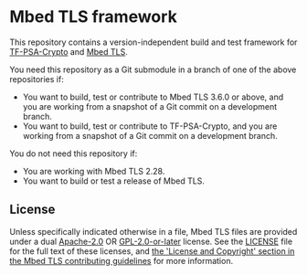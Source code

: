 # Mbed TLS framework

This repository contains a version-independent build and test framework for [TF-PSA-Crypto](https://github.com/Mbed-TLS/TF-PSA-Crypto) and [Mbed TLS](https://github.com/Mbed-TLS/mbedtls-framework).

You need this repository as a Git submodule in a branch of one of the above repositories if:

* You want to build, test or contribute to Mbed TLS 3.6.0 or above, and you are working from a snapshot of a Git commit on a development branch.
* You want to build, test or contribute to TF-PSA-Crypto, and you are working from a snapshot of a Git commit on a development branch.

You do not need this repository if:

* You are working with Mbed TLS 2.28.
* You want to build or test a release of Mbed TLS.

License
-------

Unless specifically indicated otherwise in a file, Mbed TLS files are provided under a dual [Apache-2.0](https://spdx.org/licenses/Apache-2.0.html) OR [GPL-2.0-or-later](https://spdx.org/licenses/GPL-2.0-or-later.html) license. See the [LICENSE](LICENSE) file for the full text of these licenses, and [the 'License and Copyright' section in the Mbed TLS contributing guidelines](https://github.com/Mbed-TLS/mbedtls/blob/development/CONTRIBUTING.md#License-and-Copyright) for more information.

